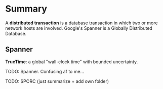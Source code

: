 # Summary
A **distributed transaction** is a database transaction in which two or more network hosts are involved. Google's Spanner is a Globally Distributed Database.

## Spanner
**TrueTime**: a global "wall-clock time" with bounded uncertainty. 

TODO: Spanner. Confusing af to me...

TODO: SPORC (just summarize + add own folder)